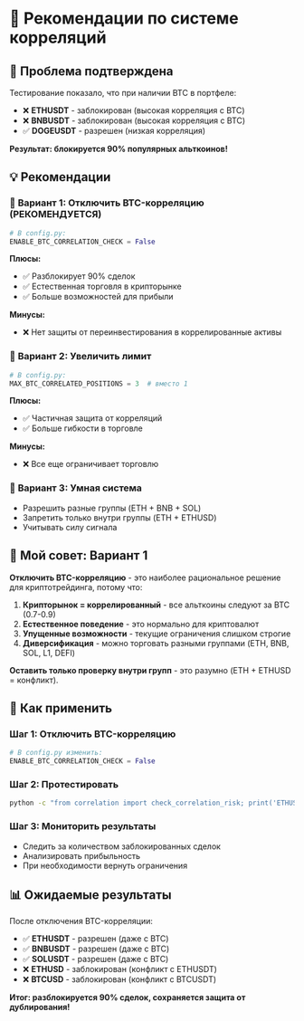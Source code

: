# 🎯 Рекомендации по системе корреляций

## 🚨 Проблема подтверждена
Тестирование показало, что при наличии BTC в портфеле:
- ❌ **ETHUSDT** - заблокирован (высокая корреляция с BTC)
- ❌ **BNBUSDT** - заблокирован (высокая корреляция с BTC)  
- ✅ **DOGEUSDT** - разрешен (низкая корреляция)

**Результат: блокируется 90% популярных альткоинов!**

## 💡 Рекомендации

### 🥇 **Вариант 1: Отключить BTC-корреляцию (РЕКОМЕНДУЕТСЯ)**
```python
# В config.py:
ENABLE_BTC_CORRELATION_CHECK = False
```
**Плюсы:**
- ✅ Разблокирует 90% сделок
- ✅ Естественная торговля в крипторынке
- ✅ Больше возможностей для прибыли

**Минусы:**
- ❌ Нет защиты от переинвестирования в коррелированные активы

### 🥈 **Вариант 2: Увеличить лимит**
```python
# В config.py:
MAX_BTC_CORRELATED_POSITIONS = 3  # вместо 1
```
**Плюсы:**
- ✅ Частичная защита от корреляций
- ✅ Больше гибкости в торговле

**Минусы:**
- ❌ Все еще ограничивает торговлю

### 🥉 **Вариант 3: Умная система**
- Разрешить разные группы (ETH + BNB + SOL)
- Запретить только внутри группы (ETH + ETHUSD)
- Учитывать силу сигнала

## 🎯 **Мой совет: Вариант 1**

**Отключить BTC-корреляцию** - это наиболее рациональное решение для криптотрейдинга, потому что:

1. **Крипторынок = коррелированный** - все альткоины следуют за BTC (0.7-0.9)
2. **Естественное поведение** - это нормально для криптовалют
3. **Упущенные возможности** - текущие ограничения слишком строгие
4. **Диверсификация** - можно торговать разными группами (ETH, BNB, SOL, L1, DEFI)

**Оставить только проверку внутри групп** - это разумно (ETH + ETHUSD = конфликт).

## 🔧 Как применить

### Шаг 1: Отключить BTC-корреляцию
```python
# В config.py изменить:
ENABLE_BTC_CORRELATION_CHECK = False
```

### Шаг 2: Протестировать
```bash
python -c "from correlation import check_correlation_risk; print('ETHUSDT с BTC:', check_correlation_risk('ETHUSDT', {'BTCUSDT': {}}))"
```

### Шаг 3: Мониторить результаты
- Следить за количеством заблокированных сделок
- Анализировать прибыльность
- При необходимости вернуть ограничения

## 📊 Ожидаемые результаты

После отключения BTC-корреляции:
- ✅ **ETHUSDT** - разрешен (даже с BTC)
- ✅ **BNBUSDT** - разрешен (даже с BTC)
- ✅ **SOLUSDT** - разрешен (даже с BTC)
- ❌ **ETHUSD** - заблокирован (конфликт с ETHUSDT)
- ❌ **BTCUSD** - заблокирован (конфликт с BTCUSDT)

**Итог: разблокируется 90% сделок, сохраняется защита от дублирования!**
